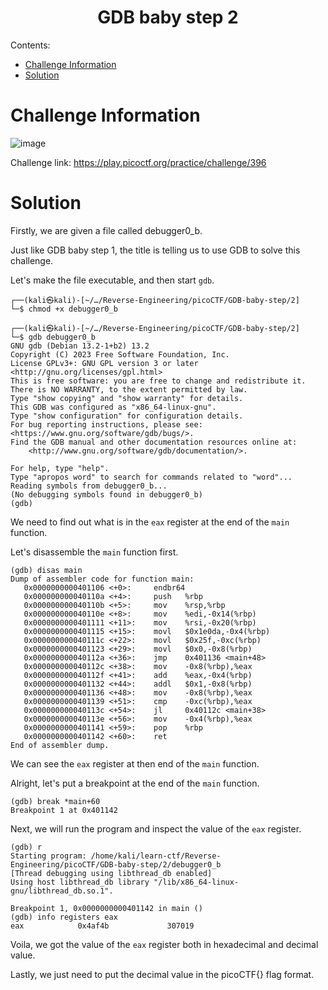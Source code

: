 <h1 align="center">GDB baby step 2</h1>

Contents:
- [Challenge Information](#challenge-information)
- [Solution](#solution)

# Challenge Information

![image](https://github.com/user-attachments/assets/ca6d9943-82ac-4b8c-9286-203f9925cb42)

Challenge link: https://play.picoctf.org/practice/challenge/396

# Solution

Firstly, we are given a file called debugger0_b.<br/>

Just like GDB baby step 1, the title is telling us to use GDB to solve this challenge.<br/>

Let's make the file executable, and then start `gdb`.

```
┌──(kali㉿kali)-[~/…/Reverse-Engineering/picoCTF/GDB-baby-step/2]
└─$ chmod +x debugger0_b
                                                                                              
┌──(kali㉿kali)-[~/…/Reverse-Engineering/picoCTF/GDB-baby-step/2]
└─$ gdb debugger0_b 
GNU gdb (Debian 13.2-1+b2) 13.2
Copyright (C) 2023 Free Software Foundation, Inc.
License GPLv3+: GNU GPL version 3 or later <http://gnu.org/licenses/gpl.html>
This is free software: you are free to change and redistribute it.
There is NO WARRANTY, to the extent permitted by law.
Type "show copying" and "show warranty" for details.
This GDB was configured as "x86_64-linux-gnu".
Type "show configuration" for configuration details.
For bug reporting instructions, please see:
<https://www.gnu.org/software/gdb/bugs/>.
Find the GDB manual and other documentation resources online at:
    <http://www.gnu.org/software/gdb/documentation/>.

For help, type "help".
Type "apropos word" to search for commands related to "word"...
Reading symbols from debugger0_b...
(No debugging symbols found in debugger0_b)
(gdb)
```

We need to find out what is in the `eax` register at the end of the `main` function.<br/>

Let's disassemble the `main` function first.

```
(gdb) disas main
Dump of assembler code for function main:
   0x0000000000401106 <+0>:     endbr64
   0x000000000040110a <+4>:     push   %rbp
   0x000000000040110b <+5>:     mov    %rsp,%rbp
   0x000000000040110e <+8>:     mov    %edi,-0x14(%rbp)
   0x0000000000401111 <+11>:    mov    %rsi,-0x20(%rbp)
   0x0000000000401115 <+15>:    movl   $0x1e0da,-0x4(%rbp)
   0x000000000040111c <+22>:    movl   $0x25f,-0xc(%rbp)
   0x0000000000401123 <+29>:    movl   $0x0,-0x8(%rbp)
   0x000000000040112a <+36>:    jmp    0x401136 <main+48>
   0x000000000040112c <+38>:    mov    -0x8(%rbp),%eax
   0x000000000040112f <+41>:    add    %eax,-0x4(%rbp)
   0x0000000000401132 <+44>:    addl   $0x1,-0x8(%rbp)
   0x0000000000401136 <+48>:    mov    -0x8(%rbp),%eax
   0x0000000000401139 <+51>:    cmp    -0xc(%rbp),%eax
   0x000000000040113c <+54>:    jl     0x40112c <main+38>
   0x000000000040113e <+56>:    mov    -0x4(%rbp),%eax
   0x0000000000401141 <+59>:    pop    %rbp
   0x0000000000401142 <+60>:    ret
End of assembler dump.
```

We can see the `eax` register at then end of the `main` function.<br/>

Alright, let's put a breakpoint at the end of the `main` function.

```
(gdb) break *main+60
Breakpoint 1 at 0x401142
```

Next, we will run the program and inspect the value of the `eax` register.

```
(gdb) r
Starting program: /home/kali/learn-ctf/Reverse-Engineering/picoCTF/GDB-baby-step/2/debugger0_b 
[Thread debugging using libthread_db enabled]
Using host libthread_db library "/lib/x86_64-linux-gnu/libthread_db.so.1".

Breakpoint 1, 0x0000000000401142 in main ()
(gdb) info registers eax
eax            0x4af4b             307019
```

Voila, we got the value of the `eax` register both in hexadecimal and decimal value.<br/>

Lastly, we just need to put the decimal value in the picoCTF{} flag format.
